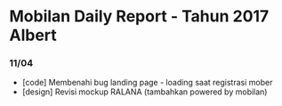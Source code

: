 # Mobilan Daily Report - Tahun 2017 Albert
### 11/04
- [code] Membenahi bug landing page - loading saat registrasi mober
- [design] Revisi mockup RALANA (tambahkan powered by mobilan)

